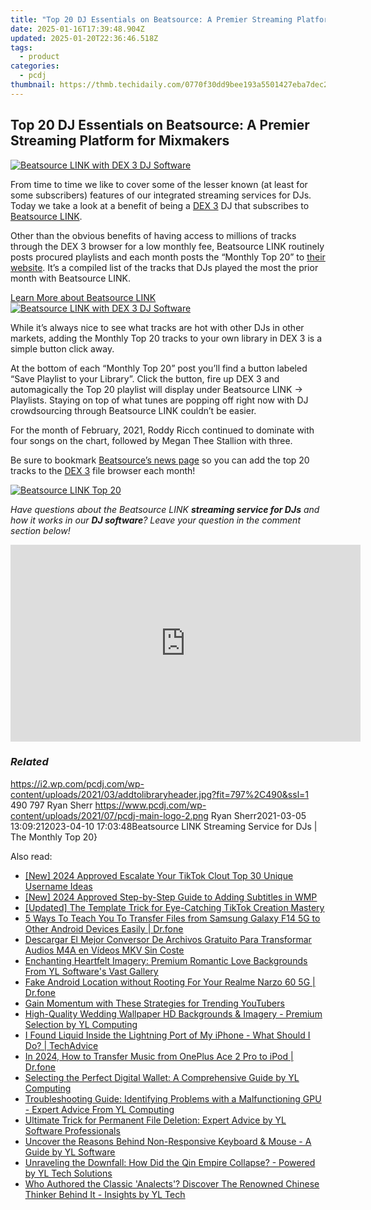 ```yaml
---
title: "Top 20 DJ Essentials on Beatsource: A Premier Streaming Platform for Mixmakers"
date: 2025-01-16T17:39:48.904Z
updated: 2025-01-20T22:36:46.518Z
tags:
  - product
categories:
  - pcdj
thumbnail: https://thmb.techidaily.com/0770f30dd9bee193a5501427eba7dec20121fd86c94f50442733727b65ca9aad.jpg
---
```


## Top 20 DJ Essentials on Beatsource: A Premier Streaming Platform for Mixmakers

[![Beatsource LINK with DEX 3 DJ Software](https://i2.wp.com/pcdj.com/wp-content/uploads/2021/03/addtolibraryheader.jpg?resize=797%2C321&ssl=1)](https://i2.wp.com/pcdj.com/wp-content/uploads/2021/03/addtolibraryheader.jpg?fit=797%2C490&ssl=1 "Beatsource LINK with DEX 3 DJ Software")

From time to time we like to cover some of the lesser known (at least for some subscribers) features of our integrated streaming services for DJs. Today we take a look at a benefit of being a [DEX 3](https://tools.techidaily.com/pcdj/products/) DJ that subscribes to [Beatsource LINK](https://tools.techidaily.com/pcdj/products/).

Other than the obvious benefits of having access to millions of tracks through the DEX 3 browser for a low monthly fee, Beatsource LINK routinely posts procured playlists and each month posts the “Monthly Top 20” to [their website](https://news.beatsource.com/). It’s a compiled list of the tracks that DJs played the most the prior month with Beatsource LINK.

[Learn More about Beatsource LINK ![](https://i1.wp.com/pcdj.com/wp-content/uploads/2021/03/beatsource-pcdj.jpg?fit=300%2C200&ssl=1 "Beatsource LINK with DEX 3 DJ Software")](https://tools.techidaily.com/pcdj/products/)

While it’s always nice to see what tracks are hot with other DJs in other markets, adding the Monthly Top 20 tracks to your own library in DEX 3 is a simple button click away.

At the bottom of each “Monthly Top 20” post you’ll find a button labeled “Save Playlist to your Library”. Click the button, fire up DEX 3 and automagically the Top 20 playlist will display under Beatsource LINK -> Playlists. Staying on top of what tunes are popping off right now with DJ crowdsourcing through Beatsource LINK couldn’t be easier.

For the month of February, 2021, Roddy Ricch continued to dominate with four songs on the chart, followed by Megan Thee Stallion with three.

Be sure to bookmark [Beatsource’s news page](https://news.beatsource.com/) so you can add the top 20 tracks to the [DEX 3](https://tools.techidaily.com/pcdj/products/) file browser each month!

[![Beatsource LINK Top 20](https://i2.wp.com/pcdj.com/wp-content/uploads/2021/03/addtolibrary-1.jpg?fit=1092%2C807&ssl=1 "Beatsource LINK Top 20")](https://news.beatsource.com/2021/03/01/monthly-top-20-february-2021/)

_Have questions about the Beatsource LINK **streaming service for DJs** and how it works in our **DJ software**? Leave your question in the comment section below!_ 

<!-- affiliate ads begin -->
<iframe width="560" height="315" src="https://www.youtube.com/embed/hXIq2G0nShk?si=5Z4Fwv7ZB6oKWsdd" title="YouTube video player" frameborder="0" allow="accelerometer; autoplay; clipboard-write; encrypted-media; gyroscope; picture-in-picture; web-share" referrerpolicy="strict-origin-when-cross-origin" allowfullscreen></iframe>
<!-- affiliate ads end -->

### _Related_

https://i2.wp.com/pcdj.com/wp-content/uploads/2021/03/addtolibraryheader.jpg?fit=797%2C490&ssl=1 490 797 Ryan Sherr https://www.pcdj.com/wp-content/uploads/2021/07/pcdj-main-logo-2.png Ryan Sherr2021-03-05 13:09:212023-04-10 17:03:48Beatsource LINK Streaming Service for DJs | The Monthly Top 20}

<ins class="adsbygoogle"
     style="display:block"
     data-ad-format="autorelaxed"
     data-ad-client="ca-pub-7571918770474297"
     data-ad-slot="1223367746"></ins>

<ins class="adsbygoogle"
     style="display:block"
     data-ad-client="ca-pub-7571918770474297"
     data-ad-slot="8358498916"
     data-ad-format="auto"
     data-full-width-responsive="true"></ins>

<span class="atpl-alsoreadstyle">Also read:</span>
<div><ul>
<li><a href="https://tiktok-videos.techidaily.com/new-2024-approved-escalate-your-tiktok-clout-top-30-unique-username-ideas/"><u>[New] 2024 Approved Escalate Your TikTok Clout Top 30 Unique Username Ideas</u></a></li>
<li><a href="https://article-posts.techidaily.com/new-2024-approved-step-by-step-guide-to-adding-subtitles-in-wmp/"><u>[New] 2024 Approved Step-by-Step Guide to Adding Subtitles in WMP</u></a></li>
<li><a href="https://tiktok-clips.techidaily.com/updated-the-template-trick-for-eye-catching-tiktok-creation-mastery/"><u>[Updated] The Template Trick for Eye-Catching TikTok Creation Mastery</u></a></li>
<li><a href="https://blog-min.techidaily.com/5-ways-to-teach-you-to-transfer-files-from-samsung-galaxy-f14-5g-to-other-android-devices-easily-drfone-by-drfone-transfer-from-android-transfer-from-android/"><u>5 Ways To Teach You To Transfer Files from Samsung Galaxy F14 5G to Other Android Devices Easily | Dr.fone</u></a></li>
<li><a href="https://win-best.techidaily.com/descargar-el-mejor-conversor-de-archivos-gratuito-para-transformar-audios-m4a-en-videos-mkv-sin-coste/"><u>Descargar El Mejor Conversor De Archivos Gratuito Para Transformar Audios M4A en Vídeos MKV Sin Coste</u></a></li>
<li><a href="https://win-hot.techidaily.com/enchanting-heartfelt-imagery-premium-romantic-love-backgrounds-from-yl-softwares-vast-gallery/"><u>Enchanting Heartfelt Imagery: Premium Romantic Love Backgrounds From YL Software's Vast Gallery</u></a></li>
<li><a href="https://android-location.techidaily.com/fake-android-location-without-rooting-for-your-realme-narzo-60-5g-drfone-by-drfone-virtual/"><u>Fake Android Location without Rooting For Your Realme Narzo 60 5G | Dr.fone</u></a></li>
<li><a href="https://youtube-clips.techidaily.com/gain-momentum-with-these-strategies-for-trending-youtubers/"><u>Gain Momentum with These Strategies for Trending YouTubers</u></a></li>
<li><a href="https://win-hot.techidaily.com/high-quality-wedding-wallpaper-hd-backgrounds-and-imagery-premium-selection-by-yl-computing/"><u>High-Quality Wedding Wallpaper HD Backgrounds & Imagery - Premium Selection by YL Computing</u></a></li>
<li><a href="https://some-tips.techidaily.com/i-found-liquid-inside-the-lightning-port-of-my-iphone-what-should-i-do-techadvice/"><u>I Found Liquid Inside the Lightning Port of My iPhone - What Should I Do? | TechAdvice</u></a></li>
<li><a href="https://android-transfer.techidaily.com/in-2024-how-to-transfer-music-from-oneplus-ace-2-pro-to-ipod-drfone-by-drfone-transfer-from-android-transfer-from-android/"><u>In 2024, How to Transfer Music from OnePlus Ace 2 Pro to iPod | Dr.fone</u></a></li>
<li><a href="https://win-hot.techidaily.com/selecting-the-perfect-digital-wallet-a-comprehensive-guide-by-yl-computing/"><u>Selecting the Perfect Digital Wallet: A Comprehensive Guide by YL Computing</u></a></li>
<li><a href="https://win-hot.techidaily.com/troubleshooting-guide-identifying-problems-with-a-malfunctioning-gpu-expert-advice-from-yl-computing/"><u>Troubleshooting Guide: Identifying Problems with a Malfunctioning GPU - Expert Advice From YL Computing</u></a></li>
<li><a href="https://win-hot.techidaily.com/ultimate-trick-for-permanent-file-deletion-expert-advice-by-yl-software-professionals/"><u>Ultimate Trick for Permanent File Deletion: Expert Advice by YL Software Professionals</u></a></li>
<li><a href="https://win-hot.techidaily.com/uncover-the-reasons-behind-non-responsive-keyboard-and-mouse-a-guide-by-yl-software/"><u>Uncover the Reasons Behind Non-Responsive Keyboard & Mouse - A Guide by YL Software</u></a></li>
<li><a href="https://win-hot.techidaily.com/unraveling-the-downfall-how-did-the-qin-empire-collapse-powered-by-yl-tech-solutions/"><u>Unraveling the Downfall: How Did the Qin Empire Collapse? - Powered by YL Tech Solutions</u></a></li>
<li><a href="https://win-hot.techidaily.com/who-authored-the-classic-analects-discover-the-renowned-chinese-thinker-behind-it-insights-by-yl-tech/"><u>Who Authored the Classic 'Analects'? Discover The Renowned Chinese Thinker Behind It - Insights by YL Tech</u></a></li>
</ul></div>

